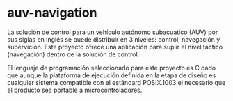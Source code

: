 auv-navigation
==============

La solución de control para un vehículo autónomo subacuatico (AUV) por sus
siglas en inglés se puede distribuir en 3 niveles: control, navegación y
supervición. Este proyecto ofrece una aplicación para suplir el nivel táctico
(navegación) dentro de la solución de control.

El lenguaje de programación seleccionado para este proyecto es C dado que
aunque la plataforma de ejecución definida en la etapa de diseño es cualquier
sistema compatible con el estándard POSIX.1003 el necesario que el producto
sea portable a microcontroladores.
